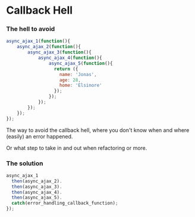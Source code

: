 # Callback Hell

### The hell to avoid

```javascript
async_ajax_1(function(){
    async_ajax_2(function(){
        async_ajax_3(function(){
            async_ajax_4(function(){
                async_ajax_5(function(){
                  return ({
                    name: 'Jonas',
                    age: 28,
                    home: 'Elsinore'
                  });
                });
            });
        });
    });
});
```



The way to avoid the callback hell, where you don't know when and where (easily) an error happened.

Or what step to take in and out when refactoring or more.

### The solution

```javascript
async_ajax_1
  then(async_ajax_2).
  then(async_ajax_3).
  then(async_ajax_4).
  then(async_ajax_5).
  catch(error_handling_callback_function);
});
```

